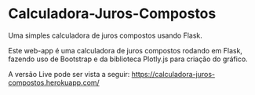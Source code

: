 # Calculadora-Juros-Compostos
Uma simples calculadora de juros compostos usando Flask. 

Este web-app é uma calculadora de juros compostos rodando em Flask, fazendo uso de Bootstrap e da biblioteca Plotly.js para criação do gráfico. 

A versão Live pode ser vista a seguir: https://calculadora-juros-compostos.herokuapp.com/

